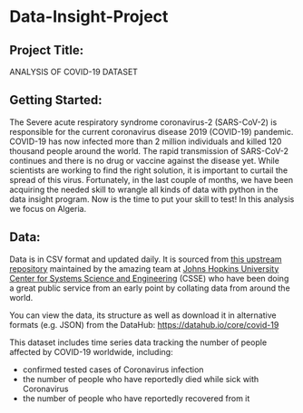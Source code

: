 # Data-Insight-Project
## Project Title:
ANALYSIS OF COVID-19 DATASET 
## Getting Started:
The Severe acute respiratory syndrome coronavirus-2 (SARS-CoV-2) is responsible for the current coronavirus disease 2019 (COVID-19) pandemic. COVID-19 has now infected more than 2 million individuals and killed 120 thousand people around the world. The rapid transmission of SARS-CoV-2 continues and there is no drug or vaccine against the disease yet. While scientists are working to find the right solution, it is important to curtail the spread of this virus. Fortunately, in the last couple of months, we have been acquiring the needed skill to wrangle all kinds of data with python in the data insight program. Now is the time to put your skill to test!
In this analysis we focus on Algeria.
## Data:
Data is in CSV format and updated daily. It is sourced from [this upstream repository](https://github.com/CSSEGISandData/COVID-19) maintained by the amazing team at [Johns Hopkins University Center for Systems Science and Engineering](https://systems.jhu.edu/) (CSSE) who have been doing a great public service from an early point by collating data from around the world.

You can view the data, its structure as well as download it in alternative formats (e.g. JSON) from the DataHub:
https://datahub.io/core/covid-19

[dp]: https://frictionlessdata.io/data-package/

This dataset includes time series data tracking the number of people affected by COVID-19 worldwide, including:
* confirmed tested cases of Coronavirus infection
* the number of people who have reportedly died while sick with Coronavirus
* the number of people who have reportedly recovered from it
